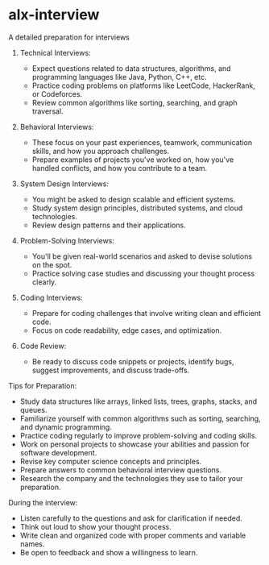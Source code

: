 # alx-interview
A detailed preparation for interviews


1. Technical Interviews:
   - Expect questions related to data structures, algorithms, and programming languages like Java, Python, C++, etc.
   - Practice coding problems on platforms like LeetCode, HackerRank, or Codeforces.
   - Review common algorithms like sorting, searching, and graph traversal.

2. Behavioral Interviews:
   - These focus on your past experiences, teamwork, communication skills, and how you approach challenges.
   - Prepare examples of projects you've worked on, how you've handled conflicts, and how you contribute to a team.

3. System Design Interviews:
   - You might be asked to design scalable and efficient systems.
   - Study system design principles, distributed systems, and cloud technologies.
   - Review design patterns and their applications.

4. Problem-Solving Interviews:
   - You'll be given real-world scenarios and asked to devise solutions on the spot.
   - Practice solving case studies and discussing your thought process clearly.

5. Coding Interviews:
   - Prepare for coding challenges that involve writing clean and efficient code.
   - Focus on code readability, edge cases, and optimization.

6. Code Review:
   - Be ready to discuss code snippets or projects, identify bugs, suggest improvements, and discuss trade-offs.

Tips for Preparation:
- Study data structures like arrays, linked lists, trees, graphs, stacks, and queues.
- Familiarize yourself with common algorithms such as sorting, searching, and dynamic programming.
- Practice coding regularly to improve problem-solving and coding skills.
- Work on personal projects to showcase your abilities and passion for software development.
- Revise key computer science concepts and principles.
- Prepare answers to common behavioral interview questions.
- Research the company and the technologies they use to tailor your preparation.

During the interview:
- Listen carefully to the questions and ask for clarification if needed.
- Think out loud to show your thought process.
- Write clean and organized code with proper comments and variable names.
- Be open to feedback and show a willingness to learn.


